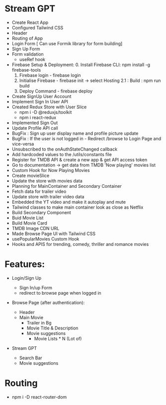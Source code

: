 # Stream GPT
- Create React App 
- Configured Tailwind CSS 
- Header
- Routing of App
- Login Form [ Can use Formik library for form building]
- Sign Up Form
- Form validation
    - useRef hook
- Firebase Setup & Deployment:
    0. Install Firebase CLI: npm install -g firebase-tools 
    1. Firebase login - firebase login
    2. Initialise Firebase - firebase init -> select Hosting
        2.1 : Build : npm run build
    3. Deploy Command - firebase deploy
- Create SignUp User Account 
- Implement Sign In User API 
- Created Redux Store with User Slice 
    - npm i -D @reduxjs/toolkit
    - npm i react-redux
- Implemented Sign Out 
- Update Profile API call
- BugFix : Sign up user display name and profile picture update
- BugFix : If the user is not logged in - Redirect /browse to Login Page and vice-versa
- Unsubscribed to the onAuthStateChanged callback
- Add hardcoded values to the /utils/constants file
- Register for TMDB API & create a new app & get API access token
- Go to documentation -> get data from TMDB 'Now playing' movies list
- Custom Hook for Now Playing Movies
- Create movieSlice 
- Update the store with movies data
- Planning for MainContainer and Secondary Container
- Fetch data for trailer video
- Update store with trailer video data
- Embedded the YT video and make it autoplay and mute
- Tailwind classes to make main container look as close as Netflix 
- Build Secondary Component
- Buid Movie List 
- Build Movie Card 
- TMDB Image CDN URL 
- Made Browse Page UI with Tailwind CSS 
- usePopularMovies Custom Hook 
- Hooks and APIS for trending, comedy, thriller and romance movies 

# Features:
- Login/Sign Up
    - Sign In/up Form
    - redirect to browse page when logged in 

- Browse Page (after authentication): 
    - Header
    - Main Movie
        - Trailer in Bg
        - Movie Title & Description
        - Movie suggestions 
            - Movie Lists * N (Lot of)

- Stream GPT
    - Search Bar
    - Movie suggestions

# Routing 
- npm i -D react-router-dom
